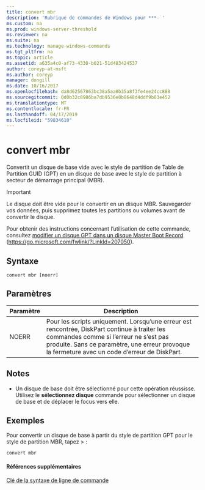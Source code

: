 ```yaml
---
title: convert mbr
description: 'Rubrique de commandes de Windows pour ***- '
ms.custom: na
ms.prod: windows-server-threshold
ms.reviewer: na
ms.suite: na
ms.technology: manage-windows-commands
ms.tgt_pltfrm: na
ms.topic: article
ms.assetid: a635a4c0-af73-4330-b021-51d483424537
author: coreyp-at-msft
ms.author: coreyp
manager: dongill
ms.date: 10/16/2017
ms.openlocfilehash: da8d62567863bc38a5aa0b35a8f3fe4ee24cc888
ms.sourcegitcommit: 0d0b32c8986ba7db9536e0b8648d4ddf9b03e452
ms.translationtype: MT
ms.contentlocale: fr-FR
ms.lasthandoff: 04/17/2019
ms.locfileid: "59834610"
---
```

# <a name="convert-mbr"></a>convert mbr



Convertit un disque de base vide avec le style de partition de Table de Partition GUID (GPT) en un disque de base avec le style de partition à secteur de démarrage principal (MBR).

> [!IMPORTANT]
> Le disque doit être vide pour le convertir en un disque MBR. Sauvegarder vos données, puis supprimez toutes les partitions ou volumes avant de convertir le disque.

Pour obtenir des instructions concernant l’utilisation de cette commande, consultez [modifier un disque GPT dans un disque Master Boot Record](https://go.microsoft.com/fwlink/?LinkId=207050) (https://go.microsoft.com/fwlink/?LinkId=207050).

## <a name="syntax"></a>Syntaxe

```
convert mbr [noerr]
```

## <a name="parameters"></a>Paramètres

|Paramètre|Description|
|---------|-----------|
|NOERR|Pour les scripts uniquement. Lorsqu’une erreur est rencontrée, DiskPart continue à traiter les commandes comme si l’erreur ne s’est pas produite. Sans ce paramètre, une erreur provoque la fermeture avec un code d’erreur de DiskPart.|

## <a name="remarks"></a>Notes

-   Un disque de base doit être sélectionné pour cette opération réussisse. Utilisez le **sélectionnez disque** commande pour sélectionner un disque de base et de déplacer le focus vers elle.

## <a name="BKMK_examples"></a>Exemples

Pour convertir un disque de base à partir du style de partition GPT pour le style de partition MBR, tapez > :
```
convert mbr
```

#### <a name="additional-references"></a>Références supplémentaires

[Clé de la syntaxe de ligne de commande](command-line-syntax-key.md)

